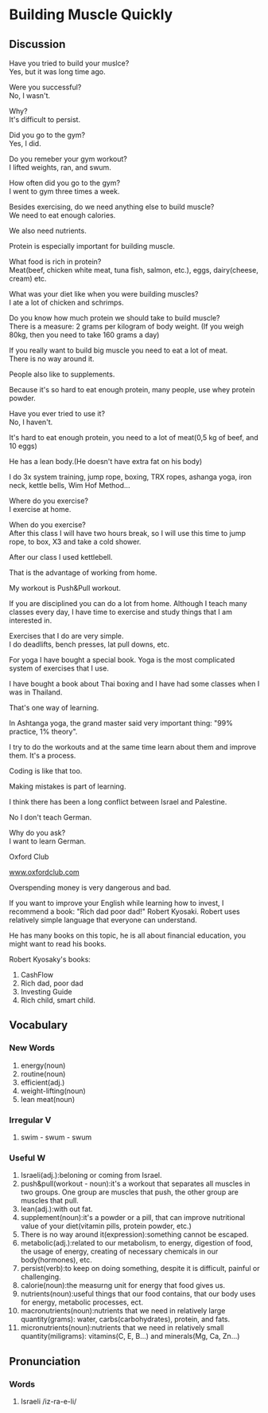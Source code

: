 # Building Muscle Quickly
## Discussion
Have you tried to build your muslce?  
Yes, but it was long time ago.  

Were you successful?  
No, I wasn't.  

Why?  
It's difficult to persist.  

Did you go to the gym?  
Yes, I did.  

Do you remeber your gym workout?  
I lifted weights, ran, and swum.  

How often did you go to the gym?  
I went to gym three times a week.  

Besides exercising, do we need anything else to build muscle?  
We need to eat enough calories.  

We also need nutrients.  

Protein is especially important for building muscle.  

What food is rich in protein?  
Meat(beef, chicken white meat, tuna fish, salmon, etc.), eggs, dairy(cheese, cream) etc.  

What was your diet like when you were building muscles?  
I ate a lot of chicken and schrimps.  

Do you know how much protein we should take to build muscle?  
There is a measure: 2 grams per kilogram of body weight. (If you weigh 80kg, then you need to take 160 grams a day)

If you really want to build big muscle you need to eat a lot of meat.  
There is no way around it.  

People also like to supplements.  

Because it's so hard to eat enough protein, many people, use whey protein powder.

Have you ever tried to use it?  
No, I haven't.  

It's hard to eat enough protein, you need to a lot of meat(0,5 kg of beef, and 10 eggs)  

He has a lean body.(He doesn't have extra fat on his body)  

I do 3x system training, jump rope, boxing, TRX ropes, ashanga yoga, iron neck, kettle bells, Wim Hof Method...  

Where do you exercise?  
I exercise at home.  

When do you exercise?  
After this class I will have two hours break, so I will use this time to jump rope, to box, X3 and take a cold shower.  

After our class I used kettlebell.

That is the advantage of working from home.  

My workout is Push&Pull workout.  

If you are disciplined you can do a lot from home. Although I teach many classes every day, I have time to exercise and study things that I am interested in.  

Exercises that I do are very simple.  
I do deadlifts, bench presses, lat pull downs, etc.  

For yoga I have bought a special book. Yoga is the most complicated system of exercises that I use.  

I have bought a book about Thai boxing and I have had some classes when I was in Thailand.  

That's one way of learning.  

In Ashtanga yoga, the grand master said very important thing: "99% practice, 1% theory".  

I try to do the workouts and at the same time learn about them and improve them. It's a process.  

Coding is like that too.  

Making mistakes is part of learning.  

I think there has been a long conflict between Israel and Palestine.  

No I don't teach German.  

Why do you ask?  
I want to learn German.  

Oxford Club

www.oxfordclub.com

Overspending money is very dangerous and bad. 

If you want to improve your English while learning how to invest, I recommend a book: "Rich dad poor dad!" Robert Kyosaki. Robert uses relatively simple language that everyone can understand.  

He has many books on this topic, he is all about financial education, you might want to read his books.  

Robert Kyosaky's books: 
1. CashFlow
1. Rich dad, poor dad
1. Investing Guide
1. Rich child, smart child.

## Vocabulary
### New Words
1. energy(noun)
1. routine(noun)
1. efficient(adj.)
1. weight-lifting(noun)
1. lean meat(noun)

### Irregular V
1. swim - swum - swum  

### Useful W
1. Israeli(adj.):beloning or coming from Israel.
1. push&pull(workout - noun):it's a workout that separates all muscles in two groups. One group are muscles that push, the other group are muscles that pull.  
1. lean(adj.):with out fat.
1. supplement(noun):it's a powder or a pill, that can improve nutritional value of your diet(vitamin pills, protein powder, etc.)
1. There is no way around it(expression):something cannot be escaped.
1. metabolic(adj.):related to our metabolism, to energy, digestion of food, the usage of energy, creating of necessary chemicals in our body(hormones), etc.
1. persist(verb):to keep on doing something, despite it is difficult, painful or challenging.
1. calorie(noun):the measurng unit for energy that food gives us.
1. nutrients(noun):useful things that our food contains, that our body uses for energy, metabolic processes, ect.
1. macronutrients(noun):nutrients that we need in relatively large quantity(grams): water, carbs(carbohydrates), protein, and fats.
1. micronutrients(noun):nutrients that we need in relatively small quantity(miligrams): vitamins(C, E, B...) and minerals(Mg, Ca, Zn...)

## Pronunciation
### Words
1. Israeli /iz-ra-e-li/
